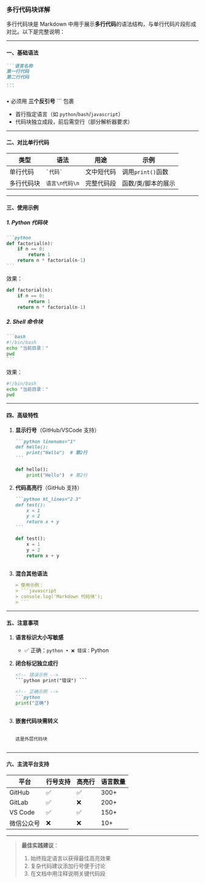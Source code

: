 ### 多行代码块详解

多行代码块是 Markdown 中用于展示**多行代码**的语法结构，与单行代码片段形成对比。以下是完整说明：

---

#### 一、基础语法
````markdown
```语言名称
第一行代码
第二行代码
...
```
````
• 必须用 **三个反引号** ``` 包裹
- 首行指定语言（如 `python`/`bash`/`javascript`）
- 代码块独立成段，前后需空行（部分解析器要求）

---

#### 二、对比单行代码
| 类型       | 语法                | 用途               | 示例                  |
|------------|---------------------|--------------------|-----------------------|
| 单行代码   | `` `代码` ``        | 文中短代码         | 调用`print()`函数     |
| 多行代码块 | ```语言\n代码\n```  | 完整代码段         | 函数/类/脚本的展示    |

---

#### 三、使用示例
##### 1. Python 代码块
````markdown
```python
def factorial(n):
    if n == 0:
        return 1
    return n * factorial(n-1)
```
````
效果：
```python
def factorial(n):
    if n == 0:
        return 1
    return n * factorial(n-1)
```

##### 2. Shell 命令块
````markdown
```bash
#!/bin/bash
echo "当前目录："
pwd
```
````
效果：
```bash
#!/bin/bash
echo "当前目录："
pwd
```

---

#### 四、高级特性
1. **显示行号**（GitHub/VSCode 支持）
   ````markdown
   ```python linenums="1"
   def hello():
       print("Hello")  # 第2行
   ```
   ````
   ```python 
   def hello():
       print("Hello")  # 第2行
   ```
2. **代码高亮行**（GitHub 支持）
   ````markdown
   ```python hl_lines="2 3"
   def test():
       x = 1
       y = 2
       return x + y
   ```
   ````

   ```python 
   def test():
       x = 1
       y = 2
       return x + y
       
3. **混合其他语法**
   ````markdown
   > 使用示例：
   > ```javascript
   > console.log('Markdown 代码块');
   > ```
   ````

---

#### 五、注意事项
1. **语言标识大小写敏感**
   - ✅ 正确：```python
   • ❌ 错误：```Python

2. **闭合标记独立成行**
   ```markdown
   <!-- 错误示例 -->
   ```python print("错误") ```

   <!-- 正确示例 -->
   ```python
   print("正确")
   ```
   ```

3. **嵌套代码块需转义**
   ````markdown
   ````
   ```text
   这是外层代码块
   ```
   ````

---

#### 六、主流平台支持
| 平台       | 行号支持 | 高亮行 | 语言数量 |
|------------|----------|--------|----------|
| GitHub     | ✅        | ✅      | 300+     |
| GitLab     | ✅        | ❌      | 200+     |
| VS Code    | ✅        | ✅      | 150+     |
| 微信公众号 | ❌        | ❌      | 10+      |

---

> **最佳实践建议**：  
> 1. 始终指定语言以获得最佳高亮效果  
> 2. 复杂代码建议添加行号便于讨论  
> 3. 在文档中用注释说明关键代码段